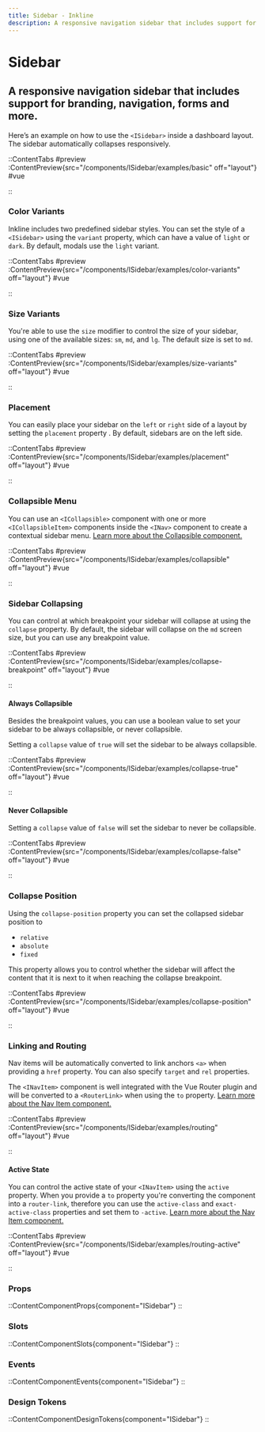 ```yaml
---
title: Sidebar - Inkline
description: A responsive navigation sidebar that includes support for branding, navigation, forms and more.
---
```


# Sidebar
## A responsive navigation sidebar that includes support for branding, navigation, forms and more.

Here’s an example on how to use the `<ISidebar>` inside a dashboard layout. The sidebar automatically collapses responsively.

::ContentTabs
#preview
:ContentPreview{src="/components/ISidebar/examples/basic" off="layout"}
#vue
<!-- Autodocs{src="@inkline/inkline/components/ISidebar/examples/basic.raw.vue" lang="vue"} -->
::

### Color Variants
Inkline includes two predefined sidebar styles. You can set the style of a `<ISidebar>` using the `variant` property, which can have a value of `light` or `dark`. By default, modals use the `light` variant.

::ContentTabs
#preview
:ContentPreview{src="/components/ISidebar/examples/color-variants" off="layout"}
#vue
<!-- Autodocs{src="@inkline/inkline/components/ISidebar/examples/color-variants.raw.vue" lang="vue"} -->
::

### Size Variants
You're able to use the `size` modifier to control the size of your sidebar, using one of the available sizes: `sm`, `md`, and `lg`. 
The default size is set to `md`.

::ContentTabs
#preview
:ContentPreview{src="/components/ISidebar/examples/size-variants" off="layout"}
#vue
<!-- Autodocs{src="@inkline/inkline/components/ISidebar/examples/size-variants.raw.vue" lang="vue"} -->
::

### Placement
You can easily place your sidebar on the `left` or `right` side of a layout by setting the `placement` property . By default, sidebars are on the left side.

::ContentTabs
#preview
:ContentPreview{src="/components/ISidebar/examples/placement" off="layout"}
#vue
<!-- Autodocs{src="@inkline/inkline/components/ISidebar/examples/placement.raw.vue" lang="vue"} -->
::

### Collapsible Menu
You can use an `<ICollapsible>` component with one or more `<ICollapsibleItem>` components inside the `<INav>` component to create a contextual sidebar menu. [Learn more about the Collapsible component.](/docs/components/collapsible)

::ContentTabs
#preview
:ContentPreview{src="/components/ISidebar/examples/collapsible" off="layout"}
#vue
<!-- Autodocs{src="@inkline/inkline/components/ISidebar/examples/collapsible.raw.vue" lang="vue"} -->
::

### Sidebar Collapsing
You can control at which breakpoint your sidebar will collapse at using the `collapse` property. By default, the sidebar will collapse on the `md` screen size, but you can use any breakpoint value.

::ContentTabs
#preview
:ContentPreview{src="/components/ISidebar/examples/collapse-breakpoint" off="layout"}
#vue
<!-- Autodocs{src="@inkline/inkline/components/ISidebar/examples/collapse-breakpoint.raw.vue" lang="vue"} -->
::

#### Always Collapsible
Besides the breakpoint values, you can use a boolean value to set your sidebar to be always collapsible, or never collapsible.

Setting a `collapse` value of `true` will set the sidebar to be always collapsible.

::ContentTabs
#preview
:ContentPreview{src="/components/ISidebar/examples/collapse-true" off="layout"}
#vue
<!-- Autodocs{src="@inkline/inkline/components/ISidebar/examples/collapse-true.raw.vue" lang="vue"} -->
::

#### Never Collapsible
Setting a `collapse` value of `false` will set the sidebar to never be collapsible.

::ContentTabs
#preview
:ContentPreview{src="/components/ISidebar/examples/collapse-false" off="layout"}
#vue
<!-- Autodocs{src="@inkline/inkline/components/ISidebar/examples/collapse-false.raw.vue" lang="vue"} -->
::

### Collapse Position
Using the `collapse-position` property you can set the collapsed sidebar position to 
- `relative`
- `absolute`
- `fixed`

This property allows you to control whether the sidebar will affect the content that it is next to it when reaching the collapse breakpoint.

::ContentTabs
#preview
:ContentPreview{src="/components/ISidebar/examples/collapse-position" off="layout"}
#vue
<!-- Autodocs{src="@inkline/inkline/components/ISidebar/examples/collapse-position.raw.vue" lang="vue"} -->
::

### Linking and Routing
Nav items will be automatically converted to link anchors `<a>` when providing a `href` property. You can also specify `target` and `rel` properties.

The `<INavItem>` component is well integrated with the Vue Router plugin and will be converted to a `<RouterLink>` when using the `to` property. [Learn more about the Nav Item component.](/docs/components/nav)

::ContentTabs
#preview
:ContentPreview{src="/components/ISidebar/examples/routing" off="layout"}
#vue
<!-- Autodocs{src="@inkline/inkline/components/ISidebar/examples/routing.raw.vue" lang="vue"} -->
::

#### Active State
You can control the active state of your `<INavItem>` using the `active` property. When you provide a `to` property you're converting the component into a `router-link`, therefore you can use the `active-class` and `exact-active-class` properties and set them to `-active`. [Learn more about the Nav Item component.](/docs/components/nav)

::ContentTabs
#preview
:ContentPreview{src="/components/ISidebar/examples/routing-active" off="layout"}
#vue
<!-- Autodocs{src="@inkline/inkline/components/ISidebar/examples/routing-active.raw.vue" lang="vue"} -->
::


### Props
::ContentComponentProps{component="ISidebar"}
::

### Slots
::ContentComponentSlots{component="ISidebar"}
::

### Events
::ContentComponentEvents{component="ISidebar"}
::

### Design Tokens
::ContentComponentDesignTokens{component="ISidebar"}
::
